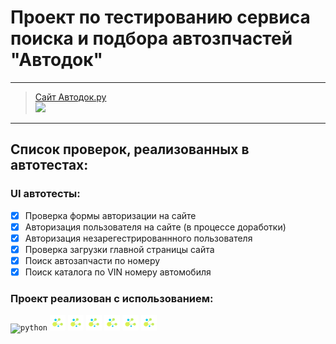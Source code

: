 # Проект по тестированию сервиса поиска и подбора автозпчастей "Автодок"    

----
> [Сайт Автодок.ру](https://www.autodoc.ru/)  
![](https://github.com/MDN78/qa_guru_python_10_15/blob/master/assets/autodoc_main_page.PNG)  
----
## Список проверок, реализованных в автотестах:  

### UI автотесты:  
- [x] Проверка формы авторизации на сайте
- [x] Авторизация пользователя на сайте (в процессе доработки)  
- [x] Авторизация незарегестрированнного пользователя
- [x] Проверка загрузки главной страницы сайта
- [x] Поиск автозапчасти по номеру
- [x] Поиск каталога по VIN номеру автомобиля

### Проект реализован с использованием:  
<p  align="left">
<code><img width="5%" title="python" src="https://cdn.jsdelivr.net/gh/devicons/devicon@latest/icons/python/python-original.svg"></code>
<code><img width="5%" title="selene" src="https://github.com/MDN78/MDN78/blob/main/assets/selene.png"></code>
<code><img width="5%" title="vscode" src="https://github.com/MDN78/MDN78/blob/main/assets/selene.png"></code>
<code><img width="5%" title="vscode" src="https://github.com/MDN78/MDN78/blob/main/assets/selene.png"></code>
<code><img width="5%" title="vscode" src="https://github.com/MDN78/MDN78/blob/main/assets/selene.png"></code>
<code><img width="5%" title="vscode" src="https://github.com/MDN78/MDN78/blob/main/assets/selene.png"></code>
<code><img width="5%" title="vscode" src="https://github.com/MDN78/MDN78/blob/main/assets/selene.png"></code>
